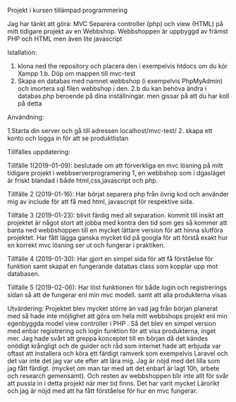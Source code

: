 Projekt i kursen tillämpad programmering

Jag har tänkt att göra: MVC Separera controller (php) och view (HTML) på mitt tidigare projekt av en Webbshop.
Webbshoppen är uppbyggd av främst PHP och HTML men även lite javascript

Istallation:
1. klona ned the repository och placera den i exempelvis htdocs om du kör Xampp
1.b. Döp om mappen till mvc-test
2. Skapa en databas med namnet webbshop (i exempelvis PhpMyAdmin) och imortera sql filen webbshop i den.
2.b du kan behöva ändra i databas.php beroende på dina inställningar. men gissar på att du har koll på detta

Användning:

1.Starta din server och gå till adressen localhost/mvc-test/
2. skapa ett konto och logga in för att se produktlistan

Tillfälles uppdatering:
   
   Tillfälle 1(2019-01-09): beslutade om att förverkliga en mvc lösning på mitt tidigare projekt i webbserverprogramering 1, en webbshop      som i dgasläget är friskt blandad i både html,css,javascript och php.
   
   Tillfälle 2 (2019-01-16): Har börjat separera php från övrig kod och använder mig av include för att få med html, javascript för          respektive sida.
   
   Tillfälle 3 (2019-01-23): blivit färdig med all separation. kommit till insikt att projektet är något stort att jobba med kontra den      tid som ges så kommer att banta ned webbshoppen till en mycket lättare version för att hinna slutföra projektet. Har fått lägga ganska    mycket tid på googla för att förstå exakt hur en korrekt mvc lösning ser ut och fungerar i praktiken.
   
   Tillfälle 4 (2019-01-30):
   Har gjort en simpel sida för att få förståelse för funktion samt skapat en fungerande databas class som kopplar upp mot databasen.
   
   Tillfälle 5 (2019-02-06):
   Har löst funktionen för både login och registrerings sidan så att de fungerar enl min mvc modell. samt att alla produkterna visas

Utvärdering:
Projektet blev mycket större än vad jag från början planerat med så hade inte möjlighet att göra om hela mitt webbshops projekt enl min egenbyggda model view controller i PHP . Så det blev en simpel version med enbar registrering och login funktion för att visa produkterna, inget mer.
Jag hade svårt att greppa konceptet till en början då det kändes onödigt krångligt och de guider och råd som internet hade att erbjuda var oftast att installera och köra ett färdigt ramverk som exempelvis Laravel och det var inte det jag var ute efter att lära mig.
Jag är nöjd med det lilla som jag fått färdigt. (mycket om man tar med att det enbart är lagt 10h, arbete och research gemensamt).
Och resten av webbshoppen blir inte allt för svår att pussla in i detta projekt när mer tid finns.
Det har varit mycket Lärorikt och jag är nöjd med att ha fått förståelse för hur en mvc fungerar.
